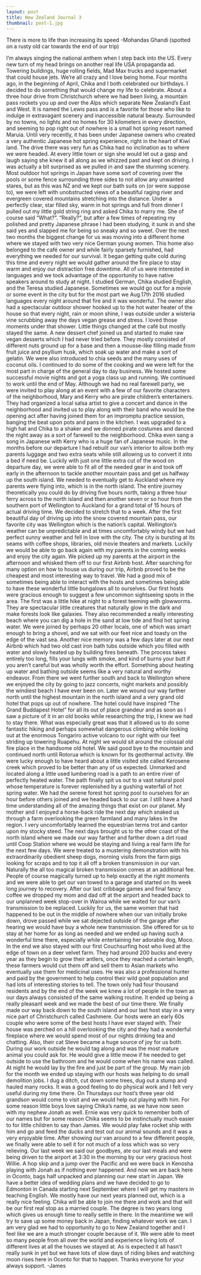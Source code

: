 ```yaml
---
layout: post
title: New Zealand Journal 3
thumbnail: post-1.jpg
---
```


There is more to life than increasing its speed -Mohandas Ghandi (spotted on a rusty old car towards the end of our trip) 

I’m always singing the national anthem when I step back into the US. Every new turn of my head brings on another real life USA propaganda ad. Towering buildings, huge rolling fields, Mad Max trucks and supermarket that could house jets. We’re all crazy and I love being home. Four months ago, in the beginning of April, Chika and I both celebrated our birthdays. I decided to do something that would change my life to celebrate. About a three hour drive from Christchurch where we had been living, a mountain pass rockets you up and over the Alps which separate New Zealand’s East and West. It is named the Lewis pass and is a favorite for those who like to indulge in extravagant scenery and inaccessible natural beauty. Surrounded by no towns, no lights and no homes for 30 kilometers in every direction, and seeming to pop right out of nowhere is a small hot spring resort named Maruia. Until very recently, it has been under Japanese owners who created a very authentic Japanese hot spring experience, right in the heart of Kiwi land. The drive there was very fun as Chika had no inclination as to where we were headed. At every little town or sign she would let out a gasp and laugh saying she knew it all along as we whizzed past and kept on driving. I was actually a bit surprised as we pulled in and saw the stunning scenery. Most outdoor hot springs in Japan have some sort of covering over the pools or some fence surrounding three sides to not allow any unwanted stares, but as this was NZ and we kept our bath suits on (or were suppose to), we were left with unobstructed views of a beautiful raging river and evergreen covered mountains stretching into the distance. Under a perfectly clear, star filled sky, warm in hot springs and full from dinner I pulled out my little gold string ring and asked Chika to marry me. She of course said “What?”. “Really?”, but after a few times of repeating my polished and pretty Japanese phrase I had been studying, it sunk in and she said yes and slapped me for being so sneaky and so sweet. Over the next two months the biggest change for us was moving into a different home where we stayed with two very nice German young women. This home also belonged to the café owner and while fairly sparsely furnished, had everything we needed for our survival. It began getting quite cold during this time and every night we would gather around the fire place to stay warm and enjoy our distraction free downtime. All of us were interested in languages and we took advantage of the opportunity to have native speakers around to study at night. I studied German, Chika studied English, and the Teresa studied Japanese. Sometimes we would go out for a movie or some event in the city but for the most part we Aug.17th 2016 studied languages every night around that fire and it was wonderful. The owner also had a spectacular outdoor shower hooked up to the hot water heater of the house so that every night, rain or moon shine, I was outside under a wisteria vine scrubbing away the days vegan grease and stress. I loved those moments under that shower. Little things changed at the café but mostly stayed the same. A new dessert chef joined us and started to make raw vegan desserts which I had never tried before. They mostly consisted of different nuts ground up for a base and then a mousse-like filling made from fruit juice and psyllium husk, which soak up water and make a sort of gelatin. We were also introduced to chia seeds and the many uses of coconut oils. I continued to do some of the cooking and we were left for the most part in charge of the general day to day business. We hosted some successful movie nights and got a yoga class up and running. We continued to work until the end of May. Although we had no real farewell party, we were invited to play along at an event with a few of our favorite characters of the neighborhood, Mary and Kerry who are pirate children’s entertainers. They had organized a local salsa artist to give a concert and dance in the neighborhood and invited us to play along with their band who would be the opening act after having joined them for an impromptu practice session, banging the beat upon pots and pans in the kitchen. I was upgraded to a high hat and Chika to a shaker and we donned pirate costumes and danced the night away as a sort of farewell to the neighborhood. Chika even sang a song in Japanese with Kerry who is a huge fan of Japanese music. In the months before our departure I had rebuilt our van’s interior to allow both my parents luggage and two extra seats while still allowing us to convert it into a bed if need be. Luckily with just one little extra cut of the wood on departure day, we were able to fit all of the needed gear in and took off early in the afternoon to tackle another mountain pass and get us halfway up the south island. We needed to eventually get to Auckland where my parents were flying into, which is in the north island. The entire journey theoretically you could do by driving five hours north, taking a three hour ferry across to the north island and then another seven or so hour from the southern port of Wellington to Auckland for a grand total of 15 hours of actual driving time. We decided to stretch that to a week. After the first beautiful day of driving up into the snow covered mountain pass, our favorite city was Wellington which is the nation’s capital. Wellington’s weather can be unpredictable and at times uncomfortably windy but we had perfect sunny weather and fell in love with the city. The city is bursting at its seams with coffee shops, libraries, old movie theaters and markets. Luckily we would be able to go back again with my parents in the coming weeks and enjoy the city again. We picked up my parents at the airport in the afternoon and whisked them off to our first Airbnb host. After searching for many option on how to house us during our trip, Airbnb proved to be the cheapest and most interesting way to travel. We had a good mix of sometimes being able to interact with the hosts and sometimes being able to have these wonderful little bungalows all to ourselves. Our first hosts were gracious enough to suggest a few uncommon sightseeing spots in the area. The first was a little hike at night to a forest teeming with glowworms. They are spectacular little creatures that naturally glow in the dark and make forests look like galaxies. They also recommended a really interesting beach where you can dig a hole in the sand at low tide and find hot spring water. We were joined by perhaps 20 other locals, one of which was smart enough to bring a shovel, and we sat with our feet nice and toasty on the edge of the vast sea. Another nice memory was a few days later at our next Airbnb which had two old cast iron bath tubs outside which you filled with water and slowly heated up by building fires beneath. The process takes entirely too long, fills your lungs with smoke, and kind of burns your butt if you aren’t careful but was wholly worth the effort. Something about heating up water and bathing outside seems like a very natural and worthy endeavor. From there we went further south and back to Wellington where we enjoyed the city by going to jazz concerts, night markets and possibly the windiest beach I have ever been on. Later we wound our way farther north until the highest mountain in the north island and a very grand old hotel that pops up out of nowhere. The hotel could have inspired “The Grand Buddapest Hotel” for all its out of place grandeur and as soon as I saw a picture of it in an old books while researching the trip, I knew we had to stay there. What was especially great was that it allowed us to do some fantastic hiking and perhaps somewhat dangerous climbing while looking out at the enormous Tongariro active volcano to our right with our feet striding up towering Ruapehu. At night we would sit around the colossal old fire place in the handsome old hotel. We said good bye to the mountain and continued north until Rotorua which is known for its geothermal activity. We were lucky enough to have heard about a little visited site called Kerosene creek which proved to be better than any of us expected. Unmarked and located along a little used lumbering road is a path to an entire river of perfectly heated water. The path finally spit us out to a vast natural pool whose temperature is forever replenished by a gushing waterfall of hot spring water. We had the serene forest hot spring pool to ourselves for an hour before others joined and we headed back to our car. I still have a hard time understanding all of the amazing things that exist on our planet. My mother and I enjoyed a horse-back ride the next day which snaked us through a farm overlooking the green farmland and many lakes in the region. I very uncomfortably learned the equestrian terms trot and cantor upon my stocky steed. The next days brought us to the other coast of the north island where we made our way farther and farther down a dirt road until Coop Station where we would be staying and living a real farm life for the next few days. We were treated to a mustering demonstration with his extraordinarily obedient sheep dogs, morning visits from the farm pigs looking for scraps and to top it all off a broken transmission in our van. Naturally the all too magical broken transmission comes at an additional fee. People of course magically turned up to help exactly at the right moments and we were able to get our van towed to a garage and started on its week long journey to recovery. After our last cribbage games and final fancy coffee we dropped my mom and dad off at the airport and headed back to our unplanned week stop-over in Wairoa while we waited for our van’s transmission to be replaced. Luckily for us, the same women that had happened to be out in the middle of nowhere when our van initially broke down, drove passed while we sat dejected outside of the garage after hearing we would have buy a whole new transmission. She offered for us to stay at her home for as long as needed and we ended up having such a wonderful time there, especially while entertaining her adorable dog, Moco. In the end we also stayed with our first Couchsurfing host who lived at the edge of town on a deer velvet farm. They had around 200 bucks and every year as they begin to grow their antlers, once they reached a certain length, these farmers would cut them off and sell them to Asian markets who eventually use them for medicinal uses. He was also a professional hunter and paid by the government to help control their wild goat population and had lots of interesting stories to tell. The town only had four thousand residents and by the end of the week we knew a lot of people in the town as our days always consisted of the same walking routine. It ended up being a really pleasant week and we made the best of our time there. We finally made our way back down to the south island and our last host stay in a very nice part of Christchurch called Cashmere. Our hosts were an early 60s couple who were some of the best hosts I have ever stayed with. Their house was perched on a hill overlooking the city and they had a wonderful fireplace where we would spend most of our nights drinking tea and chatting. Also, their cat Steve became a huge source of joy for us both. During our work outside he would tag along and was the most mature animal you could ask for. He would give a little meow if he needed to get outside to use the bathroom and he would come when his name was called. At night he would lay by the fire and just be part of the group. My main job for the month we ended up staying with our hosts was helping to do small demolition jobs. I dug a ditch, cut down some trees, dug out a stump and hauled many rocks. It was a good feeling to do physical work and I felt very useful during my time there. On Thursdays our host’s three year old grandson would come to visit and we would help out playing with him. For some reason little boys love saying Chika’s name, as we have now seen with my nephew Jonah as well. Ernie was very quick to remember both of our names but for some reason Chika seems to be instinctually much easier to for little children to say than James. We would play fake rocket ship with him and go and feed the ducks and test out our animal sounds and it was a very enjoyable time. After showing our van around to a few different people, we finally were able to sell it for not much of a loss which was so very relieving. Our last week we said our goodbyes, ate our last meals and were being driven to the airport at 3:30 in the morning by our very gracious host Willie. A hop skip and a jump over the Pacific and we were back in Kenosha playing with Jonah as if nothing ever happened. And now we are back here in Oconto, bags half unpacked and planning our new start in Japan. We have a better idea of wedding plans and we have decided to go to Edmonton in Canada starting next September where I will get my masters in teaching English. We mostly have our next years planned out, which is a really nice feeling. Chika will be able to join me there and work and that will be our first real stop as a married couple. The degree is two years long which gives us enough time to really settle in there. In the meantime we will try to save up some money back in Japan, finding whatever work we can. I am very glad we had to opportunity to go to New Zealand together and I feel like we are a much stronger couple because of it. We were able to meet so many people from all over the world and experience living lots of different lives at all the houses we stayed at. As is expected it all hasn’t really sunk in yet but we have lots of slow days of riding bikes and watching moon rises here in Oconto for that to happen. Thanks everyone for your always support. -James
